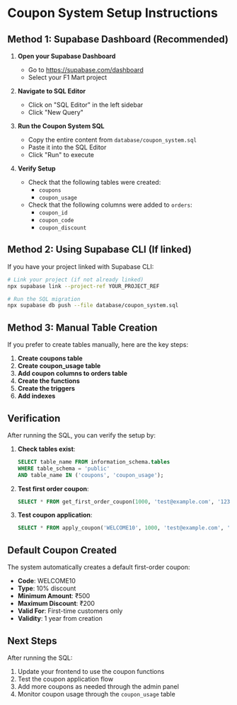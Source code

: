 # Coupon System Setup Instructions

## Method 1: Supabase Dashboard (Recommended)

1. **Open your Supabase Dashboard**
   - Go to https://supabase.com/dashboard
   - Select your F1 Mart project

2. **Navigate to SQL Editor**
   - Click on "SQL Editor" in the left sidebar
   - Click "New Query"

3. **Run the Coupon System SQL**
   - Copy the entire content from `database/coupon_system.sql`
   - Paste it into the SQL Editor
   - Click "Run" to execute

4. **Verify Setup**
   - Check that the following tables were created:
     - `coupons`
     - `coupon_usage`
   - Check that the following columns were added to `orders`:
     - `coupon_id`
     - `coupon_code` 
     - `coupon_discount`

## Method 2: Using Supabase CLI (If linked)

If you have your project linked with Supabase CLI:

```bash
# Link your project (if not already linked)
npx supabase link --project-ref YOUR_PROJECT_REF

# Run the SQL migration
npx supabase db push --file database/coupon_system.sql
```

## Method 3: Manual Table Creation

If you prefer to create tables manually, here are the key steps:

1. **Create coupons table**
2. **Create coupon_usage table** 
3. **Add coupon columns to orders table**
4. **Create the functions**
5. **Create the triggers**
6. **Add indexes**

## Verification

After running the SQL, you can verify the setup by:

1. **Check tables exist**:
   ```sql
   SELECT table_name FROM information_schema.tables 
   WHERE table_schema = 'public' 
   AND table_name IN ('coupons', 'coupon_usage');
   ```

2. **Test first order coupon**:
   ```sql
   SELECT * FROM get_first_order_coupon(1000, 'test@example.com', '1234567890');
   ```

3. **Test coupon application**:
   ```sql
   SELECT * FROM apply_coupon('WELCOME10', 1000, 'test@example.com', '1234567890');
   ```

## Default Coupon Created

The system automatically creates a default first-order coupon:
- **Code**: WELCOME10
- **Type**: 10% discount
- **Minimum Amount**: ₹500
- **Maximum Discount**: ₹200
- **Valid For**: First-time customers only
- **Validity**: 1 year from creation

## Next Steps

After running the SQL:

1. Update your frontend to use the coupon functions
2. Test the coupon application flow
3. Add more coupons as needed through the admin panel
4. Monitor coupon usage through the `coupon_usage` table




